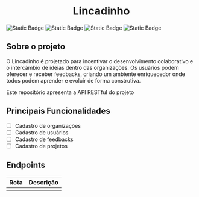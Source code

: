 <h1 align="center" style="font-weight: bold;">Lincadinho</h1>


![Static Badge](https://img.shields.io/badge/Java-orange?style=for-the-badge)
![Static Badge](https://img.shields.io/badge/Spring-green?style=for-the-badge)
![Static Badge](https://img.shields.io/badge/MySQL-blue?style=for-the-badge)
![Static Badge](https://img.shields.io/badge/AWS-16537e?style=for-the-badge)



## Sobre o projeto

O Lincadinho é projetado para incentivar o desenvolvimento colaborativo e o intercâmbio de ideias dentro das organizações. Os usuários podem oferecer e receber feedbacks, criando um ambiente enriquecedor onde todos podem aprender e evoluir de forma construtiva.

Este repositório apresenta a API RESTful do projeto

## Principais Funcionalidades
- [ ] Cadastro de organizações 
- [ ] Cadastro de usuários
- [ ] Cadastro de feedbacks
- [ ] Cadastro de projetos 

## Endpoints

| Rota        | Descrição |
|-------------|-----------|
| <kbd></kbd> | 
